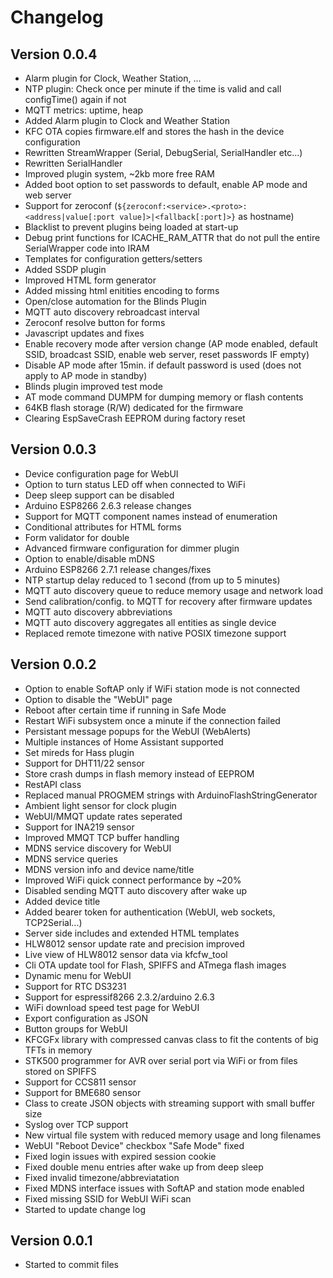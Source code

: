 # Changelog

## Version 0.0.4

- Alarm plugin for Clock, Weather Station, ...
- NTP plugin: Check once per minute if the time is valid and call configTime() again if not
- MQTT metrics: uptime, heap
- Added Alarm plugin to Clock and Weather Station
- KFC OTA copies firmware.elf and stores the hash in the device configuration
- Rewritten StreamWrapper (Serial, DebugSerial, SerialHandler etc...)
- Rewritten SerialHandler
- Improved plugin system, ~2kb more free RAM
- Added boot option to set passwords to default, enable AP mode and web server
- Support for zeroconf (`${zeroconf:<service>.<proto>:<address|value[:port value]>|<fallback[:port]>}` as hostname)
- Blacklist to prevent plugins being loaded at start-up
- Debug print functions for ICACHE_RAM_ATTR that do not pull the entire SerialWrapper code into IRAM
- Templates for configuration getters/setters
- Added SSDP plugin
- Improved HTML form generator
- Added missing html enitities encoding to forms
- Open/close automation for the Blinds Plugin
- MQTT auto discovery rebroadcast interval
- Zeroconf resolve button for forms
- Javascript updates and fixes
- Enable recovery mode after version change (AP mode enabled, default SSID, broadcast SSID, enable web server, reset passwords IF empty)
- Disable AP mode after 15min. if default password is used (does not apply to AP mode in standby)
- Blinds plugin improved test mode
- AT mode command DUMPM for dumping memory or flash contents
- 64KB flash storage (R/W) dedicated for the firmware
- Clearing EspSaveCrash EEPROM during factory reset

## Version 0.0.3

- Device configuration page for WebUI
- Option to turn status LED off when connected to WiFi
- Deep sleep support can be disabled
- Arduino ESP8266 2.6.3 release changes
- Support for MQTT component names instead of enumeration
- Conditional attributes for HTML forms
- Form validator for double
- Advanced firmware configuration for dimmer plugin
- Option to enable/disable mDNS
- Arduino ESP8266 2.7.1 release changes/fixes
- NTP startup delay reduced to 1 second (from up to 5 minutes)
- MQTT auto discovery queue to reduce memory usage and network load
- Send calibration/config. to MQTT for recovery after firmware updates
- MQTT auto discovery abbreviations
- MQTT auto discovery aggregates all entities as single device
- Replaced remote timezone with native POSIX timezone support

## Version 0.0.2

- Option to enable SoftAP only if WiFi station mode is not connected
- Option to disable the "WebUI" page
- Reboot after certain time if running in Safe Mode
- Restart WiFi subsystem once a minute if the connection failed
- Persistant message popups for the WebUI (WebAlerts)
- Multiple instances of Home Assistant supported
- Set mireds for Hass plugin
- Support for DHT11/22 sensor
- Store crash dumps in flash memory instead of EEPROM
- RestAPI class
- Replaced manual PROGMEM strings with ArduinoFlashStringGenerator
- Ambient light sensor for clock plugin
- WebUI/MMQT update rates seperated
- Support for INA219 sensor
- Improved MMQT TCP buffer handling
- MDNS service discovery for WebUI
- MDNS service queries
- MDNS version info and device name/title
- Improved WiFi quick connect performance by ~20%
- Disabled sending MQTT auto discovery after wake up
- Added device title
- Added bearer token for authentication (WebUI, web sockets, TCP2Serial...)
- Server side includes and extended HTML templates
- HLW8012 sensor update rate and precision improved
- Live view of HLW8012 sensor data via kfcfw_tool
- Cli OTA update tool for Flash, SPIFFS and ATmega flash images
- Dynamic menu for WebUI
- Support for RTC DS3231
- Support for espressif8266 2.3.2/arduino 2.6.3
- WiFi download speed test page for WebUI
- Export configuration as JSON
- Button groups for WebUI
- KFCGFx library with compressed canvas class to fit the contents of big TFTs in memory
- STK500 programmer for AVR over serial port via WiFi or from files stored on SPIFFS
- Support for CCS811 sensor
- Support for BME680 sensor
- Class to create JSON objects with streaming support with small buffer size
- Syslog over TCP support
- New virtual file system with reduced memory usage and long filenames
- WebUI "Reboot Device" checkbox "Safe Mode" fixed
- Fixed login issues with expired session cookie
- Fixed double menu entries after wake up from deep sleep
- Fixed invalid timezone/abbreviatation
- Fixed MDNS interface issues with SoftAP and station mode enabled
- Fixed missing SSID for WebUI WiFi scan
- Started to update change log

## Version 0.0.1

- Started to commit files
